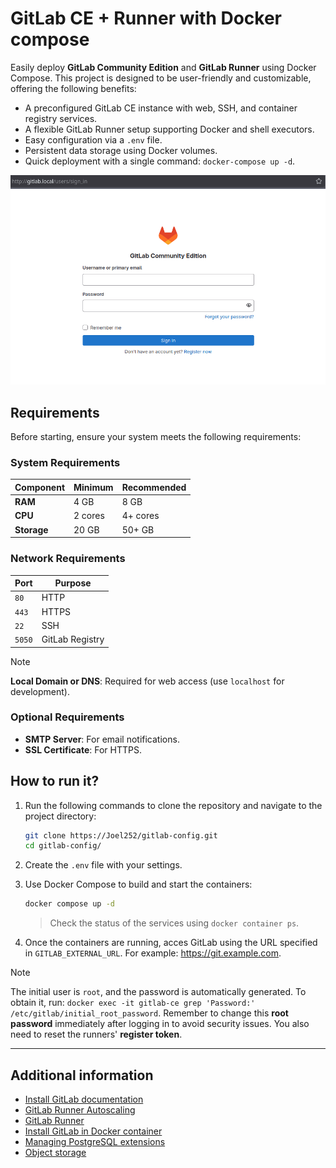 # GitLab CE + Runner with Docker compose

Easily deploy **GitLab Community Edition** and **GitLab Runner** using Docker Compose. This project is designed to be user-friendly and customizable, offering the following benefits:

- A preconfigured GitLab CE instance with web, SSH, and container registry services.
- A flexible GitLab Runner setup supporting Docker and shell executors.
- Easy configuration via a `.env` file.
- Persistent data storage using Docker volumes.
- Quick deployment with a single command: `docker-compose up -d`.

![overview](images/overview.png)

## Requirements

Before starting, ensure your system meets the following requirements:

### System Requirements

| **Component** | **Minimum**        | **Recommended**      |
|---------------|--------------------|----------------------|
| **RAM**       | 4 GB               | 8 GB                 |
| **CPU**       | 2 cores            | 4+ cores             |
| **Storage**   | 20 GB              | 50+ GB               |

### Network Requirements

| **Port** | **Purpose**           |
|----------|-----------------------|
| `80`     | HTTP                  |
| `443`    | HTTPS                 |
| `22`     | SSH                   |
| `5050`   | GitLab Registry       |

> [!note]
> **Local Domain or DNS**: Required for web access (use `localhost` for development).

### Optional Requirements

- **SMTP Server**: For email notifications.
- **SSL Certificate**: For HTTPS.

## How to run it?

1. Run the following commands to clone the repository and navigate to the project directory:

   ```bash
   git clone https://Joel252/gitlab-config.git
   cd gitlab-config/
   ```

2. Create the `.env` file with your settings.

3. Use Docker Compose to build and start the containers:

   ```bash
   docker compose up -d
   ```

   > Check the status of the services using `docker container ps`.

4. Once the containers are running, acces GitLab using the URL
specified in `GITLAB_EXTERNAL_URL`. For example: <https://git.example.com>.

> [!note]
> The initial user is `root`, and the password is automatically generated. To obtain it, run: `docker exec -it gitlab-ce grep 'Password:' /etc/gitlab/initial_root_password`.
> Remember to change this **root password** immediately after logging in to avoid security issues.
> You also need to reset the runners' **register token**.

---

## Additional information

- [Install GitLab documentation](https://docs.gitlab.com/ee/install/aws/)
- [GitLab Runner Autoscaling](https://docs.gitlab.com/runner/runner_autoscale/)
- [GitLab Runner](https://docs.gitlab.com/runner/commands/)
- [Install GitLab in Docker container](https://docs.gitlab.com/ee/install/docker/)
- [Managing PostgreSQL extensions](https://docs.gitlab.com/ee/install/postgresql_extensions.html)
- [Object storage](https://docs.gitlab.com/ee/administration/object_storage.html)

